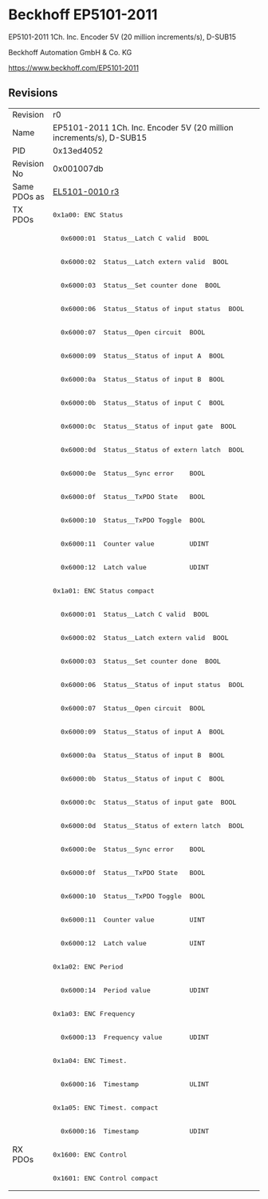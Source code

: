 # Beckhoff EP5101-2011

EP5101-2011 1Ch. Inc. Encoder 5V (20 million increments/s), D-SUB15

Beckhoff Automation GmbH & Co. KG

https://www.beckhoff.com/EP5101-2011

## Revisions
<table>
<tr >
<td>Revision</td>
<td>r0</td>
</tr>
<tr >
<td>Name</td>
<td>EP5101-2011 1Ch. Inc. Encoder 5V (20 million increments/s), D-SUB15</td>
</tr>
<tr >
<td>PID</td>
<td>0x13ed4052</td>
</tr>
<tr >
<td>Revision No</td>
<td>0x001007db</td>
</tr>
<tr >
<td>Same PDOs as</td>
<td><a href="EL5101-0010">EL5101-0010 r3</a></td>
</tr>
<tr class="txpdo pdosection">
<td rowspan=40 valign=top>TX PDOs</td>
<td><pre>0x1a00: ENC Status</pre></td>
<td></td>
</tr>
<tr class="txpdo">
<td><pre>  0x6000:01  Status__Latch C valid  BOOL</pre></td>
</tr>
<tr class="txpdo">
<td><pre>  0x6000:02  Status__Latch extern valid  BOOL</pre></td>
</tr>
<tr class="txpdo">
<td><pre>  0x6000:03  Status__Set counter done  BOOL</pre></td>
</tr>
<tr class="txpdo">
<td><pre>  0x6000:06  Status__Status of input status  BOOL</pre></td>
</tr>
<tr class="txpdo">
<td><pre>  0x6000:07  Status__Open circuit  BOOL</pre></td>
</tr>
<tr class="txpdo">
<td><pre>  0x6000:09  Status__Status of input A  BOOL</pre></td>
</tr>
<tr class="txpdo">
<td><pre>  0x6000:0a  Status__Status of input B  BOOL</pre></td>
</tr>
<tr class="txpdo">
<td><pre>  0x6000:0b  Status__Status of input C  BOOL</pre></td>
</tr>
<tr class="txpdo">
<td><pre>  0x6000:0c  Status__Status of input gate  BOOL</pre></td>
</tr>
<tr class="txpdo">
<td><pre>  0x6000:0d  Status__Status of extern latch  BOOL</pre></td>
</tr>
<tr class="txpdo">
<td><pre>  0x6000:0e  Status__Sync error    BOOL</pre></td>
</tr>
<tr class="txpdo">
<td><pre>  0x6000:0f  Status__TxPDO State   BOOL</pre></td>
</tr>
<tr class="txpdo">
<td><pre>  0x6000:10  Status__TxPDO Toggle  BOOL</pre></td>
</tr>
<tr class="txpdo">
<td><pre>  0x6000:11  Counter value         UDINT</pre></td>
</tr>
<tr class="txpdo">
<td><pre>  0x6000:12  Latch value           UDINT</pre></td>
</tr>
<tr class="txpdo pdosection">
<td><pre>0x1a01: ENC Status compact</pre></td>
</tr>
<tr class="txpdo">
<td><pre>  0x6000:01  Status__Latch C valid  BOOL</pre></td>
</tr>
<tr class="txpdo">
<td><pre>  0x6000:02  Status__Latch extern valid  BOOL</pre></td>
</tr>
<tr class="txpdo">
<td><pre>  0x6000:03  Status__Set counter done  BOOL</pre></td>
</tr>
<tr class="txpdo">
<td><pre>  0x6000:06  Status__Status of input status  BOOL</pre></td>
</tr>
<tr class="txpdo">
<td><pre>  0x6000:07  Status__Open circuit  BOOL</pre></td>
</tr>
<tr class="txpdo">
<td><pre>  0x6000:09  Status__Status of input A  BOOL</pre></td>
</tr>
<tr class="txpdo">
<td><pre>  0x6000:0a  Status__Status of input B  BOOL</pre></td>
</tr>
<tr class="txpdo">
<td><pre>  0x6000:0b  Status__Status of input C  BOOL</pre></td>
</tr>
<tr class="txpdo">
<td><pre>  0x6000:0c  Status__Status of input gate  BOOL</pre></td>
</tr>
<tr class="txpdo">
<td><pre>  0x6000:0d  Status__Status of extern latch  BOOL</pre></td>
</tr>
<tr class="txpdo">
<td><pre>  0x6000:0e  Status__Sync error    BOOL</pre></td>
</tr>
<tr class="txpdo">
<td><pre>  0x6000:0f  Status__TxPDO State   BOOL</pre></td>
</tr>
<tr class="txpdo">
<td><pre>  0x6000:10  Status__TxPDO Toggle  BOOL</pre></td>
</tr>
<tr class="txpdo">
<td><pre>  0x6000:11  Counter value         UINT</pre></td>
</tr>
<tr class="txpdo">
<td><pre>  0x6000:12  Latch value           UINT</pre></td>
</tr>
<tr class="txpdo pdosection">
<td><pre>0x1a02: ENC Period</pre></td>
</tr>
<tr class="txpdo">
<td><pre>  0x6000:14  Period value          UDINT</pre></td>
</tr>
<tr class="txpdo pdosection">
<td><pre>0x1a03: ENC Frequency</pre></td>
</tr>
<tr class="txpdo">
<td><pre>  0x6000:13  Frequency value       UDINT</pre></td>
</tr>
<tr class="txpdo pdosection">
<td><pre>0x1a04: ENC Timest.</pre></td>
</tr>
<tr class="txpdo">
<td><pre>  0x6000:16  Timestamp             ULINT</pre></td>
</tr>
<tr class="txpdo pdosection">
<td><pre>0x1a05: ENC Timest. compact</pre></td>
</tr>
<tr class="txpdo">
<td><pre>  0x6000:16  Timestamp             UDINT</pre></td>
</tr>
<tr class="rxpdo pdosection">
<td rowspan=2 valign=top>RX PDOs</td>
<td><pre>0x1600: ENC Control</pre></td>
<td></td>
</tr>
<tr class="rxpdo pdosection">
<td><pre>0x1601: ENC Control compact</pre></td>
</tr>
</table>
